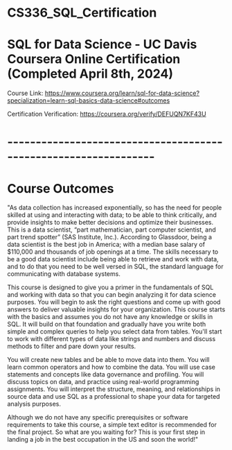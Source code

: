 # CS336_SQL_Certification


# SQL for Data Science - UC Davis Coursera Online Certification (Completed April 8th, 2024)

Course Link: https://www.coursera.org/learn/sql-for-data-science?specialization=learn-sql-basics-data-science#outcomes

Certification Verification: https://coursera.org/verify/DEFUQN7KF43U

# ----------------------------------------------------------------

# Course Outcomes


"As data collection has increased exponentially, so has the need for people skilled at using and interacting with data; to be able to think critically, and provide insights to make better decisions and optimize their businesses. This is a data scientist, “part mathematician, part computer scientist, and part trend spotter” (SAS Institute, Inc.). According to Glassdoor, being a data scientist is the best job in America; with a median base salary of $110,000 and thousands of job openings at a time. The skills necessary to be a good data scientist include being able to retrieve and work with data, and to do that you need to be well versed in SQL, the standard language for communicating with database systems.

This course is designed to give you a primer in the fundamentals of SQL and working with data so that you can begin analyzing it for data science purposes. You will begin to ask the right questions and come up with good answers to deliver valuable insights for your organization. This course starts with the basics and assumes you do not have any knowledge or skills in SQL. It will build on that foundation and gradually have you write both simple and complex queries to help you select data from tables.  You'll start to work with different types of data like strings and numbers and discuss methods to filter and pare down your results. 

You will create new tables and be able to move data into them. You will learn common operators and how to combine the data. You will use case statements and concepts like data governance and profiling. You will discuss topics on data, and practice using real-world programming assignments. You will interpret the structure, meaning, and relationships in source data and use SQL as a professional to shape your data for targeted analysis purposes. 

Although we do not have any specific prerequisites or software requirements to take this course, a simple text editor is recommended for the final project. So what are you waiting for? This is your first step in landing a job in the best occupation in the US and soon the world!"
